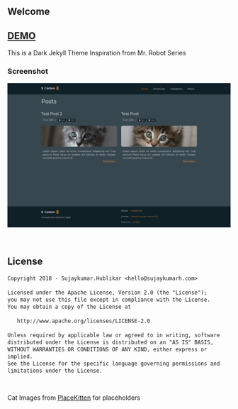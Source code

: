 ## Welcome

## [DEMO](https://sujaykumarh.com/jekyll-theme-carbon/)

This is a Dark Jekyll Theme
Inspiration from Mr. Robot Series

### Screenshot

![Screenshot](https://raw.githubusercontent.com/Sujaykumarh/jekyll-theme-carbon/master/images/screenshot_1.png)

<br>

## License

    Copyright 2018 - Sujaykumar.Hublikar <hello@sujaykumarh.com>

    Licensed under the Apache License, Version 2.0 (the "License");
    you may not use this file except in compliance with the License.
    You may obtain a copy of the License at

       http://www.apache.org/licenses/LICENSE-2.0

    Unless required by applicable law or agreed to in writing, software
    distributed under the License is distributed on an "AS IS" BASIS,
    WITHOUT WARRANTIES OR CONDITIONS OF ANY KIND, either express or implied.
    See the License for the specific language governing permissions and
    limitations under the License.
    
<br>   

Cat Images from [PlaceKitten](https://placekitten.com/) for placeholders
